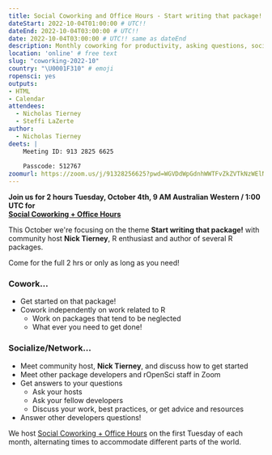 ```yaml
---
title: Social Coworking and Office Hours - Start writing that package!
dateStart: 2022-10-04T01:00:00 # UTC!!
dateEnd: 2022-10-04T03:00:00 # UTC!!
date: 2022-10-04T03:00:00 # UTC!! same as dateEnd
description: Monthly coworking for productivity, asking questions, socializing
location: 'online' # free text
slug: "coworking-2022-10"
country: "\U0001F310" # emoji
ropensci: yes
outputs: 
- HTML
- Calendar 
attendees:
  - Nicholas Tierney
  - Steffi LaZerte
author:
  - Nicholas Tierney
deets: |
    Meeting ID: 913 2825 6625
    
    Passcode: 512767
zoomurl: https://zoom.us/j/91328256625?pwd=WGVDdWpGdnhWWTFvZkZVTkNzWElNQT09 
---
```


<!--
```{r}
d <- lubridate::ymd_hms("2022-10-04 09:00:00", tz = "Australia/Perth")
lubridate::with_tz(d, "UTC")
lubridate::with_tz(d, "America/Winnipeg")
lubridate::with_tz(d, "America/Vancouver")
```
-->

**Join us for 2 hours Tuesday, October 4th, 9 AM Australian Western / 1:00 UTC for<br>[Social Coworking + Office Hours](/blog/2021/08/17/coworking-sessions/)**

This October we're focusing on the theme **Start writing that package!** 
with community host **Nick Tierney**, R enthusiast and author of several R packages.

Come for the full 2 hrs or only as long as you need!

### Cowork...

- Get started on that package!
- Cowork independently on work related to R
  - Work on packages that tend to be neglected
  - What ever you need to get done!
  
### Socialize/Network... 

- Meet community host, **Nick Tierney**, and discuss how to get started
- Meet other package developers and rOpenSci staff in Zoom
- Get answers to your questions
  - Ask your hosts
  - Ask your fellow developers
  - Discuss your work, best practices, or get advice and resources
- Answer other developers questions!

We host [Social Coworking + Office Hours](/blog/2021/08/17/coworking-sessions/) on the first Tuesday of each month, alternating times to accommodate different parts of the world.